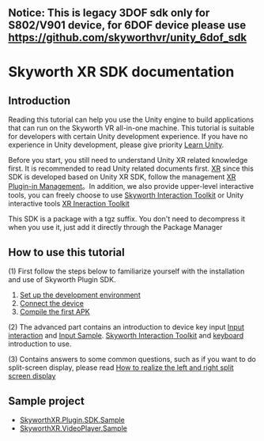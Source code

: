 ## Notice: This is legacy 3DOF sdk only for S802/V901 device, for 6DOF device please use https://github.com/skyworthvr/unity_6dof_sdk



Skyworth XR SDK documentation
===
## Introduction
Reading this tutorial can help you use the Unity engine to build applications that can run on the Skyworth VR all-in-one machine.
This tutorial is suitable for developers with certain Unity development experience. If you have no experience in Unity development, please give priority [Learn Unity](https://unity.cn/university).

Before you start, you still need to understand Unity XR related knowledge first. It is recommended to read Unity related documents first. [XR](https://docs.unity3d.com/Manual/XR.html) since this SDK is developed based on Unity XR SDK, follow the management [XR Plugin-in Management](https://docs.unity3d.com/Packages/com.unity.xr.management@3.2/manual/index.html)。In addition, we also provide upper-level interactive tools, you can freely choose to use [Skyworth Interaction Toolkit](articles/skyworth_interaction_tools.md) or Unity interactive tools [XR Ineraction Toolkit](https://docs.unity3d.com/Packages/com.unity.xr.interaction.toolkit@0.10/manual/index.html)

This SDK is a package with a tgz suffix. You don't need to decompress it when you use it, just add it directly through the Package Manager
## How to use this tutorial
(1) First follow the steps below to familiarize yourself with the installation and use of Skyworth Plugin SDK.
   1. [Set up the development environment](doc/set_dev.md)
   2. [Connect the device](doc/connectdevice.md)
   3. [Compile the first APK](doc/build_first_apk.md)

(2) The advanced part contains an introduction to device key input [Input interaction](doc/input.md) and [Input Sample](doc/sample.md). [Skyworth Interaction Toolkit](doc/skyworth_interaction_tools.md) and [keyboard](doc/keyboard.md) introduction to use.

(3) Contains answers to some common questions, such as if you want to do split-screen display, please read [How to realize the left and right split screen display](doc/sereo_sample.md)

## Sample project
- [SkyworthXR.Plugin.SDK.Sample](https://github.com/skyworthvr/SkyworthXR.Plugin.SDK.Sample)
- [SkyworthXR.VideoPlayer.Sample](https://github.com/skyworthvr/SkyworthXR.VideoPlayer.Sample)
